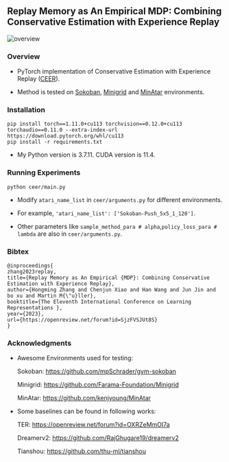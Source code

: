 ## Replay Memory as An Empirical MDP: Combining Conservative Estimation with Experience Replay


![overview](ceer/pic/overview.png)

### Overview

- PyTorch implementation of Conservative Estimation with Experience Replay ([CEER](https://openreview.net/forum?id=SjzFVSJUt8S)). 

- Method is tested on [Sokoban](https://github.com/mpSchrader/gym-sokoban), [Minigrid](https://github.com/Farama-Foundation/Minigrid) and [MinAtar](https://github.com/kenjyoung/MinAtar) environments.

### Installation
```
pip install torch==1.11.0+cu113 torchvision==0.12.0+cu113 torchaudio==0.11.0 --extra-index-url https://download.pytorch.org/whl/cu113
pip install -r requirements.txt
```
- My Python version is 3.7.11. CUDA version is 11.4.

### Running Experiments

```
python ceer/main.py
```
- Modify `atari_name_list` in `ceer/arguments.py` for different environments.

- For example, `'atari_name_list': ['Sokoban-Push_5x5_1_120']`.

- Other parameters like `sample_method_para # alpha`,`policy_loss_para # lambda` are also in `ceer/arguments.py`.
  
 ### Bibtex
```
@inproceedings{
zhang2023replay,
title={Replay Memory as An Empirical {MDP}: Combining Conservative Estimation with Experience Replay},
author={Hongming Zhang and Chenjun Xiao and Han Wang and Jun Jin and bo xu and Martin M{\"u}ller},
booktitle={The Eleventh International Conference on Learning Representations },
year={2023},
url={https://openreview.net/forum?id=SjzFVSJUt8S}
}
```
 
### Acknowledgments

- Awesome Environments used for testing:

  Sokoban: https://github.com/mpSchrader/gym-sokoban

  Minigrid: https://github.com/Farama-Foundation/Minigrid
  
  MinAtar: https://github.com/kenjyoung/MinAtar


- Some baselines can be found in following works:
 
  TER: https://openreview.net/forum?id=OXRZeMmOI7a
  
  Dreamerv2: https://github.com/RajGhugare19/dreamerv2
  
  Tianshou: https://github.com/thu-ml/tianshou

